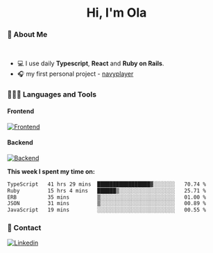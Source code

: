 <h1 align="center">Hi, I'm Ola</h1>

### 💅 About Me

<br/>

- 💻 I use daily **Typescript**, **React** and **Ruby on Rails**.
- 🎧 my first personal project - [navyplayer](https://navyplayer.netlify.app/)

### 👩🏻‍💻 Languages and Tools

#### Frontend

[![Frontend](https://skillicons.dev/icons?i=react,nextjs,ts,js,html,css,scss,tailwind)](https://skillicons.dev)

#### Backend
[![Backend](https://skillicons.dev/icons?i=nodejs,express,nestjs,rails,graphql)](https://skillicons.dev)

**This week I spent my time on:**

<!--START_SECTION:waka-->

```txt
TypeScript   41 hrs 29 mins  █████████████████▓░░░░░░░   70.74 %
Ruby         15 hrs 4 mins   ██████▒░░░░░░░░░░░░░░░░░░   25.71 %
ERB          35 mins         ▒░░░░░░░░░░░░░░░░░░░░░░░░   01.00 %
JSON         31 mins         ▒░░░░░░░░░░░░░░░░░░░░░░░░   00.89 %
JavaScript   19 mins         ░░░░░░░░░░░░░░░░░░░░░░░░░   00.55 %
```

<!--END_SECTION:waka-->

### 📨 Contact
  
[![Linkedin](https://skillicons.dev/icons?i=linkedin)](https://linkedin.com/in/aleksandra-kamińska)
